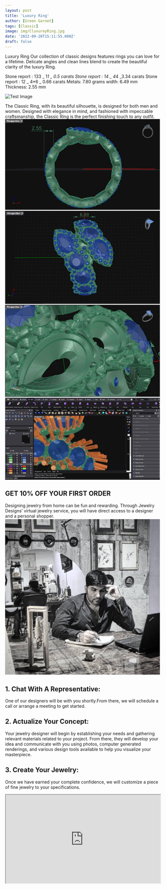 ```yaml
---
layout: post
title: 'Luxury Ring'
author: [Green Garnet]
tags: [Classic]
image: img/CluxureyRing.jpg
date: '2022-09-20T15:11:55.000Z'
draft: false
---
```

Luxury Ring
Our collection of classic designs features rings you can love for a lifetime.
Delicate angles and clean lines blend to create the beautiful clarity of the luxury Ring.
 
Stone report : 133  _  1*1  _ 0.5 carats
Stone report : 14  _  4*4  _3.34 carats
Stone report : 12  _  4*6  _ 0.66 carats
Metals: 7.80 grams
width: 6.49 mm
Thickness: 2.55 mm

![Test Image](img/CluxureyRing11.jpg)

The Classic Ring, with its beautiful silhouette, is designed for both men and women. Designed with elegance in mind, and fashioned with impeccable craftsmanship, the Classic Ring is the perfect finishing touch to any outfit.
![Test Image](img/luxureyRing22.jpg)
![Test Image](img/luxureyRing33.jpg)
![Test Image](img/luxureyRing44.jpg)
![Test Image](img/luxureyRing55.jpg)



## GET 10% OFF YOUR FIRST ORDER 

Designing jewelry from home can be fun and rewarding. Through Jewelry Designs’ virtual jewelry service, you will have direct access to a designer and a personal shopper.
![Test Image](img/aitta.jpg)
## 1. Chat With A Representative:
One of our designers will be with you shortly.From there, we will schedule a call or arrange a meeting to get started.

## 2. Actualize Your Concept:
Your jewelry designer will begin by establishing your needs and gathering relevant materials related to your project. From there, they will develop your idea and communicate with you using photos, computer generated renderings, and various design tools available to help you visualize your masterpiece.

## 3. Create Your Jewelry:
Once we have earned your complete confidence, we will customize a piece of fine jewelry to your specifications.

<style>.h_iframe-aparat_embed_frame{position:relative;}.h_iframe-aparat_embed_frame .ratio{display:block;width:100%;height:auto;}.h_iframe-aparat_embed_frame iframe{position:absolute;top:0;left:0;width:100%;height:100%;}</style><div class="h_iframe-aparat_embed_frame"><span style="display: block;padding-top: 57%"></span><iframe src="https://www.aparat.com/video/video/embed/videohash/GCRMD/vt/frame" title="طراحی جواهرالات green garnet" allowFullScreen="true" webkitallowfullscreen="true" mozallowfullscreen="true"></iframe></div>
